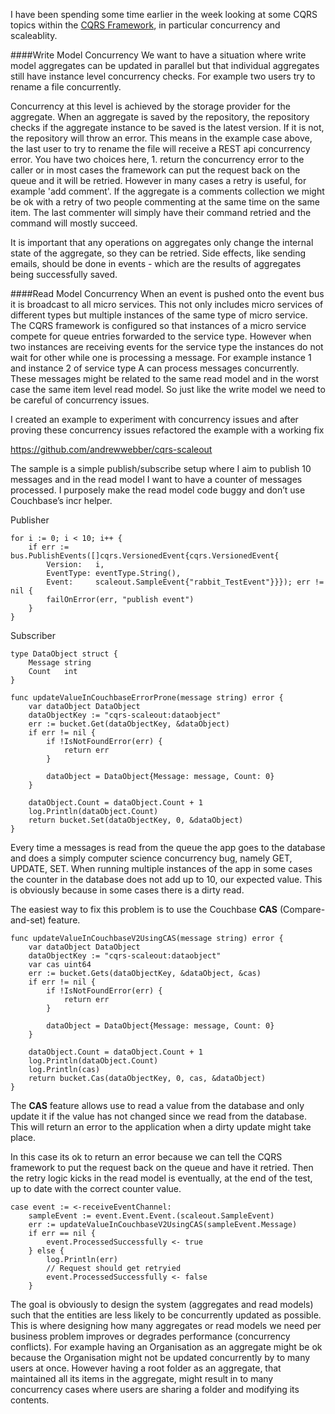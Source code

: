 I have been spending some time earlier in the week looking at some CQRS topics within the [CQRS Framework](https://github.com/andrewwebber/cqrs), in particular concurrency and scaleablity.

####Write Model Concurrency
We want to have a situation where write model aggregates can be updated in parallel but that individual aggregates still have instance level concurrency checks. For example two users try to rename a file concurrently.

Concurrency at this level is achieved by the storage provider for the aggregate. When an aggregate is saved by the repository, the repository checks if the aggregate instance to be saved is the latest version. If it is not, the repository will throw an error. This means in the example case above, the last user to try to rename the file will receive a REST api concurrency error. You have two choices here, 1. return the concurrency error to the caller or in most cases the framework can put the request back on the queue and it will be retried.  However in many cases a retry is useful, for example 'add comment'. If the aggregate is a comments collection we might be ok with a retry of two people commenting at the same time on the same item. The last commenter will simply have their command retried and the command will mostly succeed. 

It is important that any operations on aggregates only change the internal state of the aggregate, so they can be retried. Side effects, like sending emails, should be done in events - which are the results of aggregates being successfully saved.

####Read Model Concurrency
When an event is pushed onto the event bus it is broadcast to all micro services. This not only includes micro services of different types but multiple instances of the same type of micro service. The CQRS framework is configured so that instances of a micro service compete for queue entries forwarded to the service type. However when two instances are receiving events for the service type the instances do not wait for other while one is processing a message. For example instance 1 and instance 2 of service type A can process messages concurrently. These messages might be related to the same read model and in the worst case the same item level read model. So just like the write model we need to be careful of concurrency issues. 

I created an example to experiment with concurrency issues and after proving these concurrency issues refactored the example with a working fix

https://github.com/andrewwebber/cqrs-scaleout

The sample is a simple publish/subscribe setup where I aim to publish 10 messages and in the read model I want to have a counter of messages processed. I purposely make the read model code buggy and don’t use Couchbase’s incr helper.

Publisher
```golang
for i := 0; i < 10; i++ {
	if err := bus.PublishEvents([]cqrs.VersionedEvent{cqrs.VersionedEvent{
		Version:   i,
		EventType: eventType.String(),
		Event:     scaleout.SampleEvent{"rabbit_TestEvent"}}}); err != nil {
		failOnError(err, "publish event")
	}
}
```

Subscriber
```golang
type DataObject struct {
	Message string
	Count   int
}

func updateValueInCouchbaseErrorProne(message string) error {
	var dataObject DataObject
	dataObjectKey := "cqrs-scaleout:dataobject"
	err := bucket.Get(dataObjectKey, &dataObject)
	if err != nil {
		if !IsNotFoundError(err) {
			return err
		}

		dataObject = DataObject{Message: message, Count: 0}
	}

	dataObject.Count = dataObject.Count + 1
	log.Println(dataObject.Count)
	return bucket.Set(dataObjectKey, 0, &dataObject)
}
```

Every time a messages is read from the queue the app goes to the database and does a simply computer science concurrency bug, namely GET, UPDATE, SET. 
When running multiple instances of the app in some cases the counter in the database does not add up to 10, our expected value. This is obviously because in some cases there is a dirty read.

The easiest way to fix this problem is to use the Couchbase **CAS** (Compare-and-set) feature.

```golang
func updateValueInCouchbaseV2UsingCAS(message string) error {
	var dataObject DataObject
	dataObjectKey := "cqrs-scaleout:dataobject"
	var cas uint64
	err := bucket.Gets(dataObjectKey, &dataObject, &cas)
	if err != nil {
		if !IsNotFoundError(err) {
			return err
		}

		dataObject = DataObject{Message: message, Count: 0}
	}

	dataObject.Count = dataObject.Count + 1
	log.Println(dataObject.Count)
	log.Println(cas)
	return bucket.Cas(dataObjectKey, 0, cas, &dataObject)
}
```

The **CAS** feature allows use to read a value from the database and only update it if the value has not changed since we read from the database. This will return an error to the application when a dirty update might take place.

In this case its ok to return an error because we can tell the CQRS framework to put the request back on the queue and have it retried. Then the retry logic kicks in the read model is eventually, at the end of the test, up to date with the correct counter value.

```golang
case event := <-receiveEventChannel:
	sampleEvent := event.Event.Event.(scaleout.SampleEvent)
	err := updateValueInCouchbaseV2UsingCAS(sampleEvent.Message)
	if err == nil {
		event.ProcessedSuccessfully <- true
	} else {
		log.Println(err)
		// Request should get retryied
		event.ProcessedSuccessfully <- false
	}
```

The goal is obviously to design the system (aggregates and read models) such that the entities are less likely to be concurrently updated as possible. This is where designing how many aggregates or read models we need per business problem improves or degrades performance (concurrency conflicts). For example having an Organisation as an aggregate might be ok because the Organisation might not be updated concurrently by to many users at once. However having a root folder as an aggregate, that maintained all its items in the aggregate, might result in to many concurrency cases where users are sharing a folder and modifying its contents. 
